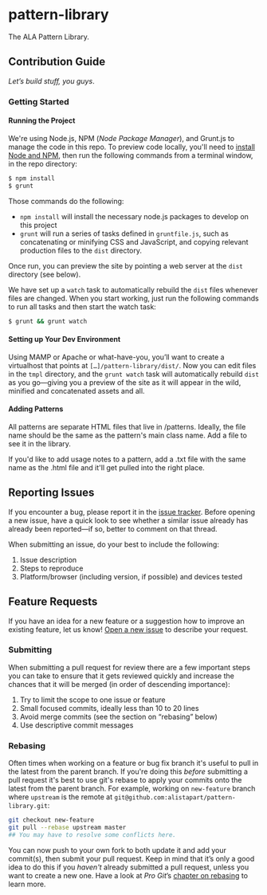 pattern-library
===============

The ALA Pattern Library.

## Contribution Guide

_Let’s build stuff, you guys_.

### Getting Started

#### Running the Project

We're using Node.js, NPM (_Node Package Manager_), and Grunt.js to manage the code in this repo. To preview code locally, you'll need to [install Node and NPM](http://nodejs.org/), then run the following commands from a terminal window, in the repo directory:

``` bash
$ npm install
$ grunt
```
Those commands do the following:

- `npm install` will install the necessary node.js packages to develop on this project
- `grunt` will run a series of tasks defined in `gruntfile.js`, such as concatenating or minifying CSS and JavaScript, and copying relevant production files to the `dist` directory.

Once run, you can preview the site by pointing a web server at the `dist` directory (see below).

We have set up a `watch` task to automatically rebuild the `dist` files whenever files are changed. When you start working, just run the following commands to run all tasks and then start the watch task:

``` bash
$ grunt && grunt watch
```

#### Setting up Your Dev Environment

Using MAMP or Apache or what-have-you, you’ll want to create a virtualhost that points at `[…]/pattern-library/dist/`. Now you can edit files in the `tmpl` directory, and the `grunt watch` task will automatically rebuild `dist` as you go—giving you a preview of the site as it will appear in the wild, minified and concatenated assets and all.

#### Adding Patterns

All patterns are separate HTML files that live in /patterns. Ideally, the file name should be the same as the pattern's main class name. Add a file to see it in the library.

If you'd like to add usage notes to a pattern, add a .txt file with the same name as the .html file and it'll get pulled into the right place.

## Reporting Issues

If you encounter a bug, please report it in the [issue tracker](https://github.com/alistapart/pattern-library/issues/new). Before opening a new issue, have a quick look to see whether a similar issue already has already been reported—if so, better to comment on that thread.

When submitting an issue, do your best to include the following:

1. Issue description
2. Steps to reproduce
3. Platform/browser (including version, if possible) and devices tested

## Feature Requests

If you have an idea for a new feature or a suggestion how to improve an existing feature, let us know! [Open a new issue](https://github.com/alistapart/pattern-library/issues/new) to describe your request.

### Submitting

When submitting a pull request for review there are a few important steps you can take to ensure that it gets reviewed quickly and increase the chances that it will be merged (in order of descending importance):

1. Try to limit the scope to one issue or feature
2. Small focused commits, ideally less than 10 to 20 lines
3. Avoid merge commits (see the section on “rebasing” below)
4. Use descriptive commit messages

### Rebasing

Often times when working on a feature or bug fix branch it's useful to pull in the latest from the parent branch. If you're doing this _before_ submitting a pull request it's best to use git's rebase to apply your commits onto the latest from the parent branch. For example, working on `new-feature` branch where `upstream` is the remote at `git@github.com:alistapart/pattern-library.git`:

``` bash
git checkout new-feature
git pull --rebase upstream master
## You may have to resolve some conflicts here.
```

You can now push to your own fork to both update it and add your commit(s), then submit your pull request. Keep in mind that it’s only a good idea to do this if you _haven't_ already submitted a pull request, unless you want to create a new one. Have a look at <cite>Pro Git</cite>’s [chapter on rebasing](http://git-scm.com/book/ch3-6.html) to learn more.

